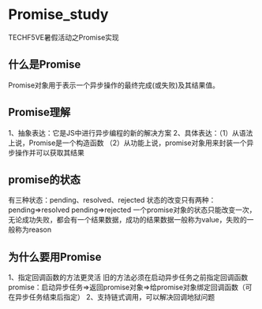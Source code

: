# Promise_study
TECHF5VE暑假活动之Promise实现

## 什么是Promise
Promise对象用于表示一个异步操作的最终完成(或失败)及其结果值。

## Promise理解
1、抽象表达：它是JS中进行异步编程的新的解决方案
2、具体表达：（1）从语法上说，Promise是一个构造函数
            （2）从功能上说，promise对象用来封装一个异步操作并可以获取其结果

## promise的状态
有三种状态：pending、resolved、rejected
状态的改变只有两种：pending=>resolved
                  pending=>rejected
一个promise对象的状态只能改变一次，无论成功失败，都会有一个结果数据，成功的结果数据一般称为value，失败的一般称为reason

## 为什么要用Promise
1、指定回调函数的方法更灵活
旧的方法必须在启动异步任务之前指定回调函数
promise：启动异步任务=>返回promise对象=>给promise对象绑定回调函数（可在异步任务结束后指定）
2、支持链式调用，可以解决回调地狱问题

